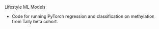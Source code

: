 Lifestyle ML Models
* Code for running PyTorch regression and classification on methylation from Tally beta cohort.
